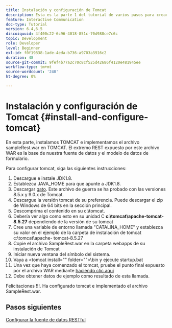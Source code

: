 ```yaml
---
title: Instalación y configuración de Tomcat
description: Esta es la parte 1 del tutorial de varios pasos para crear su primer documento de comunicaciones interactivas. En esta parte, instalaremos TOMCAT e implementaremos el archivo sampleRest.war en TOMCAT.
feature: Interactive Communication
doc-type: Tutorial
version: 6.4,6.5
discoiquuid: 4f400c22-6c96-4018-851c-70d988ce7c6c
topic: Development
role: Developer
level: Beginner
exl-id: f0f19838-1ade-4eda-b736-a9703a3916c2
duration: 48
source-git-commit: 9fef4b77a2c70c8cf525d42686f4120e481945ee
workflow-type: tm+mt
source-wordcount: '240'
ht-degree: 0%

---
```


# Instalación y configuración de Tomcat {#install-and-configure-tomcat}

En esta parte, instalamos TOMCAT e implementamos el archivo sampleRest.war en TOMCAT. El extremo REST expuesto por este archivo WAR es la base de nuestra fuente de datos y el modelo de datos de formulario.

Para configurar tomcat, siga las siguientes instrucciones:

1. Descargue e instale JDK1.8.
2. Establezca JAVA_HOME para que apunte a JDK1.8.
3. Descargar [gato](https://tomcat.apache.org/). Este archivo de guerra se ha probado con las versiones 8.5.x y 9.0.x de Tomcat.
4. Descargue la versión tomcat de su preferencia. Puede descargar el zip de Windows de 64 bits en la sección principal.
5. Descomprima el contenido en su c:\tomcat.
6. Debería ver algo como esto en su unidad C **c:\tomcat\apache-tomcat-8.5.27** dependiendo de la versión de su tomcat
7. Cree una variable de entorno llamada &quot;CATALINA_HOME&quot; y establezca su valor en el ejemplo de la carpeta de instalación de tomcat c:\tomcat\apache- tomcat-8.5.27
8. Copie el archivo SampleRest.war en la carpeta webapps de su instalación de Tomcat
9. Iniciar nueva ventana del símbolo del sistema.
10. Vaya a &lt;tomcat install=&quot;&quot; folder=&quot;&quot;>\bin y ejecute startup.bat
11. Una vez que haya comenzado el tomcat, pruebe el punto final expuesto por el archivo WAR mediante [haciendo clic aquí](http://localhost:8080/SampleRest/webapi/getStatement/9586)
12. Debe obtener datos de ejemplo como resultado de esta llamada.

Felicitaciones !!!. Ha configurado tomcat e implementado el archivo SampleRest.war.

## Pasos siguientes

[Configurar la fuente de datos RESTful](./parttwo.md)
